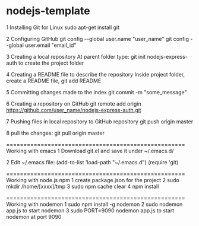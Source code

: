 # nodejs-template

1 Installing Git for Linux
  sudo apt-get install git

2 Configuring GitHub
  git config --global user.name "user_name"
  git config --global user.email "email_id"

3 Creating a local repository
  At parent folder type: git init nodejs-express-auth to create the project folder

4 Creating a README file to describe the repository
  Inside project folder, create a README file,
  git add README

5 Committing changes made to the index
  git commit -m "some_message"

6 Creating a repository on GitHub
  git remote add origin https://github.com/user_name/nodejs-express-auth.git

7 Pushing files in local repository to GitHub repository
  git push origin master

8 pull the changes:
  git pull origin master
  
  
====================================================
Working with emacs
1 Download git.el and save it under ~/.emacs.d/

2 Edit ~/.emacs file:
  (add-to-list 'load-path "~/.emacs.d")
  (require 'git)

====================================================
Working with node.js npm
1 create package.json for the project
2 sudo mkdir /home/[xxxx]/tmp
3 sudo npm cache clear
4 npm install 


====================================================
Working with nodemon
1 sudo npm install -g nodemon
2 sudo nodemon app.js to start nodemon
3 sudo PORT=9090 nodemon app.js to start nodemon at port 9090
